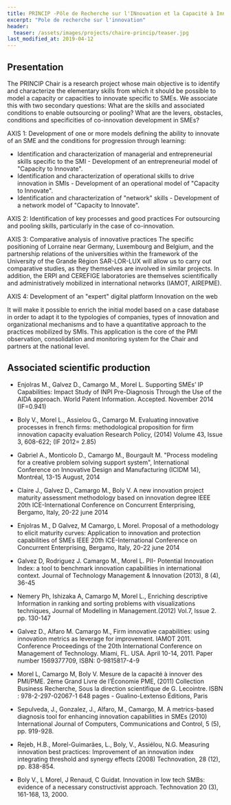 ```yaml
---
title: PRINCIP -Pôle de Recherche sur l'INnovation et la Capacité à Innover des Pmi
excerpt: "Pole de recherche sur l'innovation"
header:
  teaser: /assets/images/projects/chaire-princip/teaser.jpg
last_modified_at: 2019-04-12
---
```


## Presentation

The PRINCIP Chair is a research project whose main objective is to identify and characterize the elementary skills from which it should be possible to model a capacity or capacities to innovate specific to SMEs.
We associate this with two secondary questions:
What are the skills and associated conditions to enable outsourcing or pooling?
What are the levers, obstacles, conditions and specificities of co-innovation development in SMEs?

AXIS 1: Development of one or more models defining the ability to innovate of an SME and the conditions for progression through learning:

- Identification and characterization of managerial and entrepreneurial skills specific to the SMI - Development of an entrepreneurial model of "Capacity to Innovate".
- Identification and characterization of operational skills to drive innovation in SMIs - Development of an operational model of "Capacity to Innovate".
- Identification and characterization of "network" skills - Development of a network model of "Capacity to Innovate".

AXIS 2: Identification of key processes and good practices
For outsourcing and pooling skills, particularly in the case of co-innovation.

AXIS 3: Comparative analysis of innovative practices
The specific positioning of Lorraine near Germany, Luxembourg and Belgium, and the partnership relations of the universities within the framework of the University of the Grande Région SAR-LOR-LUX will allow us to carry out comparative studies, as they themselves are involved in similar projects. In addition, the ERPI and CEREFIGE laboratories are themselves scientifically and administratively mobilized in international networks (IAMOT, AIREPME).

AXIS 4: Development of an "expert" digital platform Innovation on the web

It will make it possible to enrich the initial model based on a case database in order to adapt it to the typologies of companies, types of innovation and organizational mechanisms and to have a quantitative approach to the practices mobilized by SMIs. This application is the core of the PMI observation, consolidation and monitoring system for the Chair and partners at the national level.

## Associated scientific production


- Enjolras M., Galvez D., Camargo M., Morel L. Supporting SMEs’ IP Capabilities: Impact Study of INPI Pre-Diagnosis Through the Use of the AIDA approach. World Patent Information. Accepted. November 2014 (IF=0.941)

- Boly V., Morel L., Assielou G., Camargo M. Evaluating innovative processes in french firms: methodological proposition for firm innovation capacity evaluation Research Policy, (2014) Volume 43, Issue 3, 608-622; (IF 2012= 2.85)

- Gabriel A., Monticolo D., Camargo M., Bourgault M. "Process modeling for a creative problem solving support system", International Conference on Innovative Design and Manufacturing (ICIDM 14), Montréal, 13-15 August, 2014

- Claire J., Galvez D., Camargo M., Boly V. A new innovation project maturity assessment methodology based on innovation degree IEEE 20th ICE-International Conference on Concurrent Enterprising, Bergamo, Italy, 20-22 june 2014

- Enjolras M., D Galvez, M Camargo, L Morel. Proposal of a methodology to elicit maturity curves: Application to innovation and protection capabilities of SMEs
IEEE 20th ICE-International Conference on Concurrent Enterprising, Bergamo, Italy, 20-22 june 2014

- Galvez D, Rodriguez J. Camargo M., Morel L. PII- Potential Innovation Index: a tool to benchmark innovation capabilities in international context. Journal of Technology Management & Innovation (2013), 8 (4), 36-45

- Nemery Ph, Ishizaka A, Camargo M, Morel L., Enriching descriptive Information in ranking and sorting problems with visualizations techniques, Journal of Modelling in Management.(2012) Vol.7, Issue 2. pp. 130-147

- Galvez D., Alfaro M. Camargo M., Firm innovative capabilities: using innovation metrics as leverage for improvement. IAMOT 2011. Conference Proceedings of the 20th International Conference on Management of Technology. Miami, FL. USA. April 10-14, 2011. Paper number 1569377709, ISBN: 0-9815817-4-9

- Morel L, Camargo M, Boly V. Mesure de la capacité à innover des PMI/PME. 2ème Grand Livre de l’Économie PME, (2011) Collection Business Recherche, Sous la direction scientifique de G. Lecointre. ISBN : 978-2-297-02067-1 648 pages - Gualino-Lextenso Éditions, Paris

- Sepulveda, J., Gonzalez, J., Alfaro, M., Camargo, M. A metrics-based diagnosis tool for enhancing innovation capabilities in SMEs (2010) International Journal of Computers, Communications and Control, 5 (5), pp. 919-928.

- Rejeb, H.B., Morel-Guimarães, L., Boly, V., Assiélou, N.G. Measuring innovation best practices: Improvement of an innovation index integrating threshold and synergy effects (2008) Technovation, 28 (12), pp. 838-854.

- Boly V., L Morel, J Renaud, C Guidat. Innovation in low tech SMBs: evidence of a necessary constructivist approach. Technovation 20 (3), 161-168, 13, 2000.